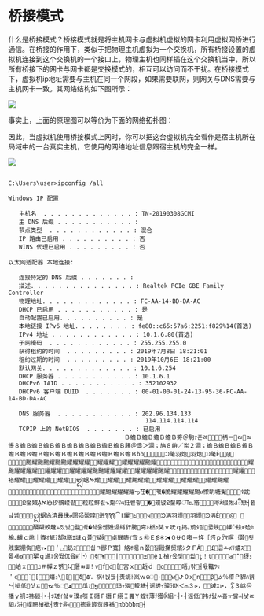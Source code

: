 # 桥接模式

什么是桥接模式？桥接模式就是将主机网卡与虚拟机虚拟的网卡利用虚拟网桥进行通信。在桥接的作用下，类似于把物理主机虚拟为一个交换机，所有桥接设置的虚拟机连接到这个交换机的一个接口上，物理主机也同样插在这个交换机当中，所以所有桥接下的网卡与网卡都是交换模式的，相互可以访问而不干扰。在桥接模式下，虚拟机ip地址需要与主机在同一个网段，如果需要联网，则网关与DNS需要与主机网卡一致。其网络结构如下图所示：

![](https://gitee.com/morris131/morris-book/raw/master/Linux/vmware/image/桥接模式.png)


事实上，上面的原理图可以等价为下面的网络拓扑图：


因此，当虚拟机使用桥接模式上网时，你可以把这台虚拟机完全看作是宿主机所在局域中的一台真实主机，它使用的网络地址信息跟宿主机的完全一样。

![](https://gitee.com/morris131/morris-book/raw/master/Linux/vmware/image/桥接模式等价图.jpg)

```

C:\Users\user>ipconfig /all

Windows IP 配置

   主机名  . . . . . . . . . . . . . : TN-20190308GCMI
   主 DNS 后缀 . . . . . . . . . . . :
   节点类型  . . . . . . . . . . . . : 混合
   IP 路由已启用 . . . . . . . . . . : 否
   WINS 代理已启用 . . . . . . . . . : 否

以太网适配器 本地连接:

   连接特定的 DNS 后缀 . . . . . . . :
   描述. . . . . . . . . . . . . . . : Realtek PCIe GBE Family Controller
   物理地址. . . . . . . . . . . . . : FC-AA-14-BD-DA-AC
   DHCP 已启用 . . . . . . . . . . . : 是
   自动配置已启用. . . . . . . . . . : 是
   本地链接 IPv6 地址. . . . . . . . : fe80::c65:57a6:2251:f829%14(首选)
   IPv4 地址 . . . . . . . . . . . . : 10.1.6.80(首选)
   子网掩码  . . . . . . . . . . . . : 255.255.255.0
   获得租约的时间  . . . . . . . . . : 2019年7月8日 18:21:01
   租约过期的时间  . . . . . . . . . : 2019年10月6日 18:21:00
   默认网关. . . . . . . . . . . . . : 10.1.6.254
   DHCP 服务器 . . . . . . . . . . . : 10.1.6.1
   DHCPv6 IAID . . . . . . . . . . . : 352102932
   DHCPv6 客户端 DUID  . . . . . . . : 00-01-00-01-24-13-95-36-FC-AA-14-BD-DA-AC

   DNS 服务器  . . . . . . . . . . . : 202.96.134.133
                                       114.114.114.114
   TCPIP 上的 NetBIOS  . . . . . . . : 已启用 
                                 Ｂ蟾Ｂ蟾Ｂ蟾Ｂ蟾Ｂ篣＠駒ｧ죤ﾰ￠￪柄＝＀ﾬ＀ﾬ悵８蟾Ｂ蟾Ｂ蟾Ｂ蟾Ｂ蟾Ｂ蟾Ｂ蟾Ｂ蟾Ｂ蟾Ｂ胰＠盞＞淍；旃８峅／岽２淍；蟾Ｂ  蟾Ｂ蟾Ｂ蟾Ｂ蟾Ｂ蟾Ｂ蟾Ｂ蟾Ｂ蟾Ｂ蟾Ｂ蟾Ｂ蟾Ｂ蟾Ｂ蟾Ｂ蟾Ｂ  ƀ              ƀ     ࿷࿮   ᙄ氅⽻焅   ⽻焅 ᙄ氅Ѐ       @                                                                  䬀 耀 䬀   䬀 耀 䬀           䬀 耀 耀 耀 耀￿￿ 耀 耀 耀￿￿ 耀 耀 耀 耀 䬀   耀￿￿￿￿￿￿￿￿￿￿￿￿￿￿￿￿￿￿￿￿￿￿￿￿￿￿ 耀   䬀 耀 耀 耀 耀￿￿ 耀 耀 耀￿￿ 耀 耀 耀 耀 䬀       䬀 耀 耀 耀 耀￿￿ 耀 耀 耀 耀 䬀           耀￿￿￿￿￿￿￿￿￿￿￿￿￿￿￿￿￿￿ 耀           耀￿￿℡褡 耀 耀￿￿ 耀 耀 耀￿￿ 耀           耀￿￿ᬛ蜛 ࠀ 耀￿￿ 耀   耀￿￿ 耀       䬀 耀 耀￿￿ 耀 耀 耀￿￿ 耀 耀 耀￿￿ 耀 耀 䬀   耀￿￿￿￿￿￿￿￿￿￿￿￿￿￿￿￿￿￿￿￿￿￿￿￿￿￿ 耀   䬀 耀 耀 耀 耀ఌ茌�﫺﫺폓�脆 耀 耀 耀 耀 䬀     ሀ 㰀 眀塘魘☦訦ᘖ錖 娀 Ḁ ࠀ     㤀㐴鴴嵝퍝粒粒鲜릜ԅ踅 ㌀ጓ鈓쏃쿃﫺﫺�䕅녅ᘖ錖 㬀 ऀ℡褡潯ꑯ 缀 愀 Ԁ   ᬀ 戀┥뀥낰쎰ᬛ蜛   㤀 渀 最 㨀             ሀ 圀 砀 漀 㬀￿迸ϠϠϠ⏠ǀ耀   ܧч   ᙄ洅⽻爅  ⽻爅 ᙄ洅Ѐ      @                            醑䚏鲛趚ꚥ잤낮뢸쇀�쇀욿쏂毁            煰⁯絼豻膀穹ｷ橪ｩ奘ｖ呒ｑ捣｡莂ﾀ질쿏賎퓓⃓      幝⁛桧ꍥ硷ｶ榆､䶤ｃ烑｜賯ｵ鯳ﾃ郜ｽ膳ｴ塳ｑ쫉￈탏ꏎ헔⃓    卓豒畴ｲ宜ｓ㊸Ｅ⋚＊⧕０⛎０㗙＝姩［烵ｐꇟﾏ暝｛쫊￈퇏賎  䅁䙀恟疤ｯ▸：᳔＇ࢽ＀釢ﾇ￿￿￿￿쇱ﾻ䣟Ｐ寬］觡ｵ啹ｎ쯊질毆㨺贸繽ｼタＦÁ＀¸＀£＀쿱ￌꃤﾘ蟢ｽ￿￿폶ￎდ＀⿝６揅ｑ馗ﾖ웅뛄㐳윱ꊡﾟჁ）＀§＀¥＀＀|＀＀￿￿￿￿±＀ֽ＀ệ１楨ｧ웄쟃⴬쓃￁ƫ！t＀＀＀a＀^＀犽ｮ￿￿岶ｘ＀＀ࢴ＃幝ｚ뺽⠧뚵ﾳƜ！v＀f＀d＀[＀宮ｘ￿￿䞣ｄ_＀g＀＀঴＂晤｣랶┤윣龞ﾜধ＇¢＀＀`＀[＀￿￿熺ｮ\＀[＀|＀δ＀᮷．祸ｷ늱튰┤责蚅ﾄ岚ｗெ＀·＀＀w＀ᖌ０x＀n＀＀β＀ᣍ％㾶Ｐ貋ﾊ궭꒫┤䘣低삿ﾽ⃆，ᯔ％ೆ＀ھ＀￨瓜ｧָ＀ໆ＀᳒＇㏋＞玛ｬ辍鲛䚚  ┤谣瑳ｲ骙ﾗ㏎＜⫙３⋗，￫诫ｽ⋗，⯙３㟏＠播ｙ袇ﾆ袆貆    ┤‣┤ꌣ瑳ｲ쇀ﾾ璞ｫ䇙Ｉ䃡Ｆ䃡Ｆ䋚Ｉ䷌Ｙ螳ｾ薄ﾃ獲ꍱ絽⁻      ┤‣┤谣低袆ﾅ릸ﾶ훕ￓ탏ￍ낯ﾮ貊ﾉ汫幞豜楨⁧            ┤䘣┤责☥윤⬫㈱㨸윸䉁赀䭊䙉        ࿰πƀƀ        ƀƀπ࿰                                                                                                                                                            
```

